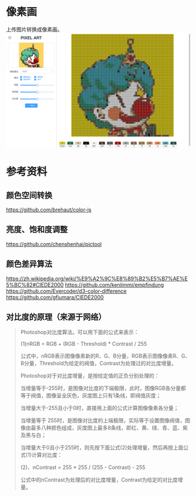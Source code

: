 # 像素画

上传图片转换成像素画。
![screenshot](screenshot/screenshot.png)

# 参考资料

## 颜色空间转换
https://github.com/brehaut/color-js  

## 亮度、饱和度调整
https://github.com/chenshenhai/pictool

## 颜色差异算法
https://zh.wikipedia.org/wiki/%E9%A2%9C%E8%89%B2%E5%B7%AE%E5%BC%82#CIEDE2000
https://github.com/kenlimmj/empfindung  
https://github.com/Evercoder/d3-color-difference  
https://github.com/gfiumara/CIEDE2000  

## 对比度的原理（来源于网络）
> Photoshop对比度算法。可以用下面的公式来表示：
> 
> (1)nRGB = RGB + (RGB - Threshold) * Contrast / 255
> 
> 公式中，nRGB表示图像像素新的R、G、B分量，RGB表示图像像素R、G、B分量，Threshold为给定的阀值，Contrast为处理过的对比度增量。
> 
> Photoshop对于对比度增量，是按给定值的正负分别处理的：
> 
> 当增量等于-255时，是图像对比度的下端极限，此时，图像RGB各分量都等于阀值，图像呈全灰色，灰度图上只有1条线，即阀值灰度；
> 
> 当增量大于-255且小于0时，直接用上面的公式计算图像像素各分量；
> 
> 当增量等于 255时，是图像对比度的上端极限，实际等于设置图像阀值，图像由最多八种颜色组成，灰度图上最多8条线，即红、黄、绿、青、蓝、紫及黑与白；
> 
> 当增量大于0且小于255时，则先按下面公式(2)处理增量，然后再按上面公式(1)计算对比度：
> 
> (2)、nContrast = 255 * 255 / (255 - Contrast) - 255
> 
> 公式中的nContrast为处理后的对比度增量，Contrast为给定的对比度增量。




